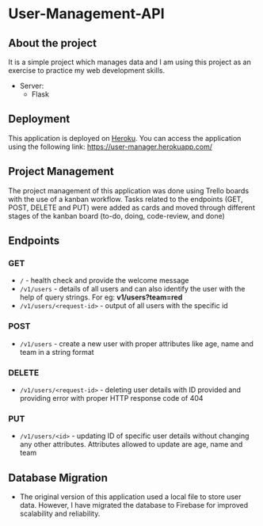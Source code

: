 # User-Management-API

## About the project

It is a simple project which manages data and I am using this project as an exercise to practice my web development skills.

* Server:
    * Flask

## Deployment

This application is deployed on [Heroku](https://www.heroku.com/). You can access the application using the following link: <https://user-manager.herokuapp.com/>

## Project Management

The project management of this application was done using Trello boards with the use of a kanban workflow. Tasks related to the endpoints (GET, POST, DELETE and PUT) were added as cards and moved through different stages of the kanban board (to-do, doing, code-review, and done)

## Endpoints

### GET
* `/` - health check and provide the welcome message
* `/v1/users` - details of all users and can also identify the user with the help of query strings. For eg: **v1/users?team=red**
* `/v1/users/<request-id>` - output of all users with the specific id

### POST
* `/v1/users` - create a new user with proper attributes like age, name and team in a string format

### DELETE
* `/v1/users/<request-id>` - deleting user details with ID provided and providing error with proper HTTP response code of 404

### PUT
* `/v1/users/<id>` - updating ID of specific user details without changing any other attributes. Attributes allowed to update are age, name and team

## Database Migration
* The original version of this application used a local file to store user data. However, I have migrated the database to Firebase for improved scalability and reliability.
